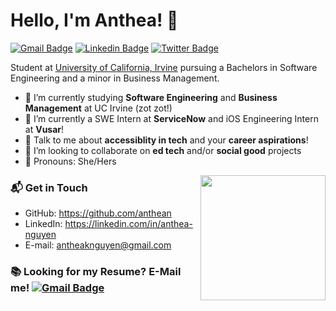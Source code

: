 # Hello, I'm Anthea! 👋

[![Gmail Badge](https://img.shields.io/badge/-antheaknguyen@gmail.com-c14438?style=flat&logo=Gmail&logoColor=white)](mailto:antheaknguyen@gmail.com "Connect via Email")
[![Linkedin Badge](https://img.shields.io/badge/-Anthea%20Nguyen-0072b1?style=flat&logo=Linkedin&logoColor=white)](https://www.linkedin.com/in/anthea-nguyen/ "Connect on LinkedIn")
[![Twitter Badge](https://img.shields.io/badge/-@_anthean-00acee?style=flat&logo=Twitter&logoColor=white)](https://twitter.com/intent/follow?screen_name=_anthean "Follow on Twitter")


Student at [University of California, Irvine](https://www.ics.uci.edu/) pursuing a Bachelors in Software Engineering and a minor in Business Management. 

- 🔭 I’m currently studying **Software Engineering** and **Business Management** at UC Irvine (zot zot!)
- 🌱 I’m currently a SWE Intern at **ServiceNow** and iOS Engineering Intern at **Vusar**!
- 💬 Talk to me about **accessiblity in tech** and your **career aspirations**!
- 👯 I’m looking to collaborate on **ed tech** and/or **social good** projects
- 🧃 Pronouns: She/Hers

<img align='right' src='https://media.giphy.com/media/bcKmIWkUMCjVm/giphy.gif' width='200"'>

### 📬 Get in Touch

- GitHub: https://github.com/anthean
- LinkedIn: https://linkedin.com/in/anthea-nguyen
- E-mail: antheaknguyen@gmail.com

### 📚 Looking for my Resume? E-Mail me! [![Gmail Badge](https://img.shields.io/badge/-antheaknguyen@gmail.com-c14438?style=flat&logo=Gmail&logoColor=white)](mailto:antheaknguyen@gmail.com "Connect via Email")



<!--
**anthean/anthean** is a ✨ _special_ ✨ repository because its `README.md` (this file) appears on your GitHub profile.
![Anthea's github stats](https://github-readme-stats.vercel.app/api?username=anthean&show_icons=true&hide_border=true)
![Profile last updated](https://img.shields.io/github/last-commit/anthean/anthean/master?label=Last%20updated&style=flat)

Here are some ideas to get you started:

- 🔭 I’m currently working on ...
- 🌱 I’m currently learning ...
- 👯 I’m looking to collaborate on ...
- 🤔 I’m looking for help with ...
- 💬 Ask me about ...
- 📫 How to reach me: ...
- 😄 Pronouns: ...
- ⚡ Fun fact: ...
-->
